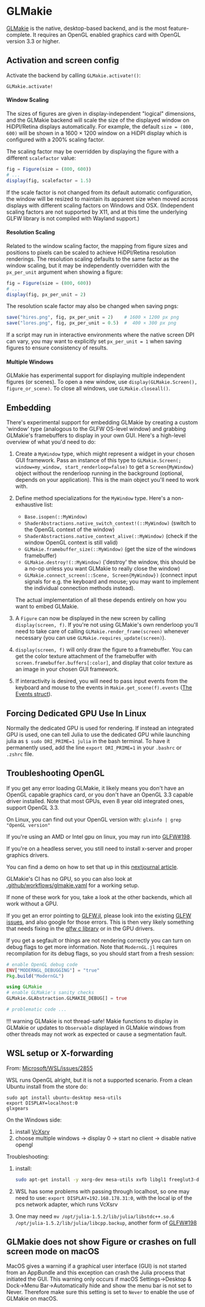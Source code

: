 # GLMakie

[GLMakie](https://github.com/MakieOrg/Makie.jl/tree/master/GLMakie) is the native, desktop-based backend, and is the most feature-complete.
It requires an OpenGL enabled graphics card with OpenGL version 3.3 or higher.

## Activation and screen config

Activate the backend by calling `GLMakie.activate!()`:

```@docs
GLMakie.activate!
```

#### Window Scaling

The sizes of figures are given in display-independent "logical" dimensions, and the
GLMakie backend will scale the size of the displayed window on HiDPI/Retina displays
automatically.
For example, the default `size = (800, 600)` will be shown in a 1600 × 1200 window
on a HiDPI display which is configured with a 200% scaling factor.

The scaling factor may be overridden by displaying the figure with a different
`scalefactor` value:
```julia
fig = Figure(size = (800, 600))
# ...
display(fig, scalefactor = 1.5)
```

If the scale factor is not changed from its default automatic configuration, the window
will be resized to maintain its apparent size when moved across displays with different
scaling factors on Windows and OSX.
(Independent scaling factors are not supported by X11, and at this time the underlying
GLFW library is not compiled with Wayland support.)

#### Resolution Scaling

Related to the window scaling factor, the mapping from figure sizes and positions to pixels
can be scaled to achieve HiDPI/Retina resolution renderings.
The resolution scaling defaults to the same factor as the window scaling, but it may
be independently overridden with the `px_per_unit` argument when showing a figure:
```julia
fig = Figure(size = (800, 600))
# ...
display(fig, px_per_unit = 2)
```

The resolution scale factor may also be changed when saving pngs:
```julia
save("hires.png", fig, px_per_unit = 2)    # 1600 × 1200 px png
save("lores.png", fig, px_per_unit = 0.5)  #  400 × 300 px png
```
If a script may run in interactive environments where the native screen DPI can vary,
you may want to explicitly set `px_per_unit = 1` when saving figures to ensure consistency
of results.


#### Multiple Windows

GLMakie has experimental support for displaying multiple independent figures (or scenes). To open a new window, use `display(GLMakie.Screen(), figure_or_scene)`. To close all windows, use `GLMakie.closeall()`.

## Embedding

There's experimental support for embedding GLMakie by creating a custom 'window'
type (analogous to the GLFW OS-level window) and grabbing GLMakie's framebuffers
to display in your own GUI. Here's a high-level overview of what you'd need to
do:

1. Create a `MyWindow` type, which might represent a widget in your chosen GUI
   framework. Pass an instance of this type to `GLMakie.Screen(;
   window=my_window, start_renderloop=false)` to get a `Screen{MyWindow}`
   object without the renderloop running in the background (optional, depends on
   your application). This is the main object you'll need to work with.
1. Define method specializations for the `MyWindow` type. Here's a
   non-exhaustive list:

   - `Base.isopen(::MyWindow)`
   - `ShaderAbstractions.native_switch_context!(::MyWindow)` (switch to the
     OpenGL context of the window)
   - `ShaderAbstractions.native_context_alive(::MyWindow)` (check if the window
     OpenGL context is still valid)
   - `GLMakie.framebuffer_size(::MyWindow)` (get the size of the windows framebuffer)
   - `GLMakie.destroy!(::MyWindow)` ('destroy' the window, this should be a no-op
     unless you want GLMakie to really close the window)
   - `GLMakie.connect_screen(::Scene, Screen{MyWindow})` (connect input signals
     for e.g. the keyboard and mouse; you may want to implement the individual
     connection methods instead).

   The actual implementation of all these depends entirely on how you want to
   embed GLMakie.
1. A `Figure` can now be displayed in the new screen by calling `display(screen,
   f)`. If you're not using GLMakie's own renderloop you'll need to take care of
   calling `GLMakie.render_frame(screen)` whenever necessary (you can use
   `GLMakie.requires_update(screen)`).
1. `display(screen, f)` will only draw the figure to a framebuffer. You can get
   the color texture attachment of the framebuffer with
   `screen.framebuffer.buffers[:color]`, and display that color texture as an
   image in your chosen GUI framework.
1. If interactivity is desired, you will need to pass input events from the
   keyboard and mouse to the events in `Makie.get_scene(f).events` ([The Events
   struct](@ref)).

## Forcing Dedicated GPU Use In Linux

Normally the dedicated GPU is used for rendering.
If instead an integrated GPU is used, one can tell Julia to use the dedicated GPU while launching julia as `$ sudo DRI_PRIME=1 julia` in the bash terminal.
To have it permanently used, add the line `export DRI_PRIME=1` in  your `.bashrc` or `.zshrc` file.

## Troubleshooting OpenGL

If you get any error loading GLMakie, it likely means you don't have an OpenGL capable graphics card, or you don't have an OpenGL 3.3 capable driver installed.
Note that most GPUs, even 8 year old integrated ones, support OpenGL 3.3.

On Linux, you can find out your OpenGL version with:
`glxinfo | grep "OpenGL version"`

If you're using an AMD or Intel gpu on linux, you may run into [GLFW#198](https://github.com/JuliaGL/GLFW.jl/issues/198).

If you're on a headless server, you still need to install x-server and
proper graphics drivers.

You can find a demo on how to set that up in this [nextjournal article](https://nextjournal.com/sdanisch/GLMakie-nogpu).

GLMakie's CI has no GPU, so you can also look at [.github/workflows/glmakie.yaml](https://github.com/MakieOrg/Makie.jl/blob/master/.github/workflows/glmakie.yaml) for a working setup.

If none of these work for you, take a look at the other backends, which all work without a GPU.

If you get an error pointing to [GLFW.jl](https://github.com/JuliaGL/GLFW.jl), please look into the existing [GLFW issues](https://github.com/JuliaGL/GLFW.jl/issues), and also google for those errors. This is then very likely something that needs fixing in the  [glfw c library](https://github.com/glfw/glfw) or in the GPU drivers.

If you get a segfault or things are not rendering correctly you can turn on debug flags to get more information. Note that `ModernGL.jl` requires recompilation for its debug flags, so you should start from a fresh session:
```julia
# enable OpenGL debug code
ENV["MODERNGL_DEBUGGING"] = "true"
Pkg.build("ModernGL")

using GLMakie
# enable GLMakie's sanity checks
GLMakie.GLAbstraction.GLMAKIE_DEBUG[] = true

# problematic code ...
```

!!! warning
    GLMakie is not thread-safe! Makie functions to display in GLMakie or updates to `Observable` displayed in GLMakie windows from other threads may not work as expected or cause a segmentation fault.

## WSL setup or X-forwarding

From: [Microsoft/WSL/issues/2855](https://github.com/Microsoft/WSL/issues/2855#issuecomment-358861903)

WSL runs OpenGL alright, but it is not a supported scenario.
From a clean Ubuntu install from the store do:

```
sudo apt install ubuntu-desktop mesa-utils
export DISPLAY=localhost:0
glxgears
```

On the Windows side:

1) install [VcXsrv](https://sourceforge.net/projects/vcxsrv/)
2) choose multiple windows -> display 0 -> start no client -> disable native opengl

Troubleshooting:

1. install:

   ```sh
   sudo apt-get install -y xorg-dev mesa-utils xvfb libgl1 freeglut3-dev libxrandr-dev libxinerama-dev libxcursor-dev libxi-dev libxext-dev
   ```

2. WSL has some problems with passing through localhost, so one may need to use: `export DISPLAY=192.168.178.31:0`, with the local ip of the pcs network adapter, which runs VcXsrv

3. One may need `mv /opt/julia-1.5.2/lib/julia/libstdc++.so.6 /opt/julia-1.5.2/lib/julia/libcpp.backup`, another form of [GLFW#198](https://github.com/JuliaGL/GLFW.jl/issues/198)

## GLMakie does not show Figure or crashes on full screen mode on macOS

MacOS gives a warning if a graphical user interface (GUI) is not started from an AppBundle and this exception can crash the Julia process that initiated the GUI.
This warning only occurs if macOS Settings->Desktop & Dock->Menu Bar->Automatically hide and show the menu bar is not set to Never.
Therefore make sure this setting is set to `Never` to enable the use of GLMakie on macOS.
